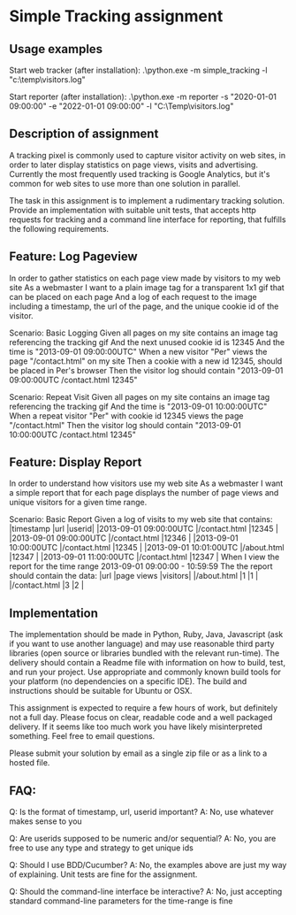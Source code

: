 Simple Tracking assignment
===========================================

Usage examples
---------------------
Start web tracker (after installation):
.\python.exe -m simple_tracking -l "c:\temp\visitors.log"

Start reporter (after installation):
.\python.exe -m reporter -s "2020-01-01 09:00:00" -e "2022-01-01 09:00:00" -l "C:\Temp\visitors.log"

Description of assignment
-----------------------------
A tracking pixel is commonly used to capture visitor activity on web sites, in order to later display statistics on page views, visits and advertising.
Currently the most frequently used tracking is Google Analytics, but it's common for web sites to use more than one solution in parallel.

The task in this assignment is to implement a rudimentary tracking solution.
Provide an implementation with suitable unit tests, that accepts http requests for tracking and a command line interface for reporting, that fulfills the following requirements.

Feature: Log Pageview
-------------------------------
  In order to gather statistics on each page view made by visitors to my web site
  As a webmaster
  I want to a plain image tag for a transparent 1x1 gif that can be placed on each page
  And a log of each request to the image including a timestamp, the url of the page, 
  and the unique cookie id of the visitor.
  
  Scenario: Basic Logging
  	Given all pages on my site contains an image tag referencing the tracking gif
  	And the next unused cookie id is 12345
  	And the time is "2013-09-01 09:00:00UTC"
  	When a new visitor "Per" views the page "/contact.html" on my site
  	Then a cookie with a new id 12345, should be placed in Per's browser
  	Then the visitor log should contain "2013-09-01 09:00:00UTC /contact.html 12345"
    
  Scenario: Repeat Visit
  	Given all pages on my site contains an image tag referencing the tracking gif
  	And the time is "2013-09-01 10:00:00UTC"
  	When a repeat visitor "Per" with cookie id 12345 views the page "/contact.html" 
  	Then the visitor log should contain "2013-09-01 10:00:00UTC /contact.html 12345"
    
Feature: Display Report
-------------------------------
  In order to understand how visitors use my web site
  As a webmaster
  I want a simple report that for each page displays the number of page views 
  and unique visitors for a given time range.

  Scenario: Basic Report
    Given a log of visits to my web site that contains:
      |timestamp              |url           |userid|
      |2013-09-01 09:00:00UTC |/contact.html |12345 |
      |2013-09-01 09:00:00UTC |/contact.html |12346 |
      |2013-09-01 10:00:00UTC |/contact.html |12345 |
      |2013-09-01 10:01:00UTC |/about.html   |12347 |
      |2013-09-01 11:00:00UTC |/contact.html |12347 |
    When I view the report for the time range 2013-09-01 09:00:00 - 10:59:59
    The the report should contain the data:
      |url           |page views |visitors|
      |/about.html   |1          |1       |
      |/contact.html |3          |2       |
    

Implementation
-------------------------------
The implementation should be made in Python, Ruby, Java, Javascript (ask if you want to use another language) and may use reasonable third party libraries (open source or libraries bundled with the relevant run-time). The delivery should contain a Readme file with information on how to build, test, and run your project. Use appropriate and commonly known build tools for your platform (no dependencies on a specific IDE). The build and instructions should be suitable for Ubuntu or OSX. 

This assignment is expected to require a few hours of work, but definitely not a full day. Please focus on clear, readable code and a well packaged delivery. If it seems like too much work you have likely misinterpreted something. Feel free to email questions.

Please submit your solution by email as a single zip file or as a link to a hosted file.

FAQ:
-------------------------------
Q: Is the format of timestamp, url, userid important?
A: No, use whatever makes sense to you

Q: Are userids supposed to be numeric and/or sequential?
A: No, you are free to use any type and strategy to get unique ids

Q: Should I use BDD/Cucumber?
A: No, the examples above are just my way of explaining. Unit tests are fine for the assignment.

Q: Should the command-line interface be interactive?
A: No, just accepting standard command-line parameters for the time-range is fine
